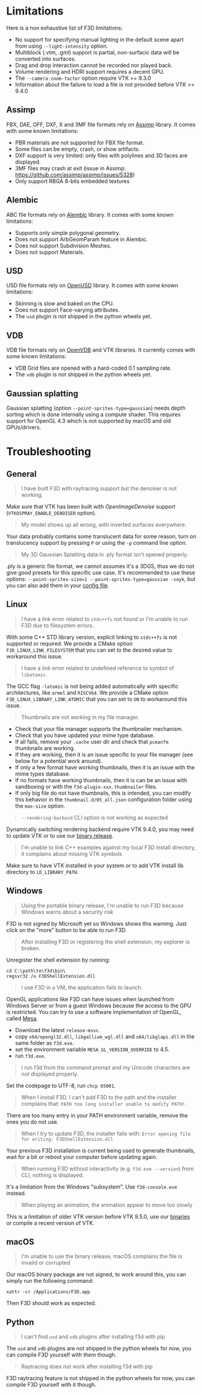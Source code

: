 # Limitations

Here is a non exhaustive list of F3D limitations:

- No support for specifying manual lighting in the default scene apart from using `--light-intensity` option.
- Multiblock (.vtm, .gml) support is partial, non-surfacic data will be converted into surfaces.
- Drag and drop interaction cannot be recorded nor played back.
- Volume rendering and HDRI support requires a decent GPU.
- The `--camera-zoom-factor` option require VTK >= 9.3.0
- Information about the failure to load a file is not provided before VTK >= 9.4.0

## Assimp

FBX, DAE, OFF, DXF, X and 3MF file formats rely on [Assimp](https://github.com/assimp/assimp) library. It comes with some known limitations:

- PBR materials are not supported for FBX file format.
- Some files can be empty, crash, or show artifacts.
- DXF support is very limited: only files with polylines and 3D faces are displayed.
- 3MF files may crash at exit (issue in Assimp: https://github.com/assimp/assimp/issues/5328)
- Only support RBGA 8-bits embedded textures

## Alembic

ABC file formats rely on [Alembic](https://github.com/alembic/alembic) library. It comes with some known limitations:

- Supports only simple polygonal geometry.
- Does not support ArbGeomParam feature in Alembic.
- Does not support Subdivision Meshes.
- Does not support Materials.

## USD

USD file formats rely on [OpenUSD](https://github.com/PixarAnimationStudios/OpenUSD) library. It comes with some known limitations:

- Skinning is slow and baked on the CPU.
- Does not support Face-varying attributes.
- The `usd` plugin is not shipped in the python wheels yet.

## VDB

VDB file formats rely on [OpenVDB](https://github.com/AcademySoftwareFoundation/openvdb) and VTK libraries. It currently comes with some known limitations:

- VDB Grid files are opened with a hard-coded 0.1 sampling rate.
- The `vdb` plugin is not shipped in the python wheels yet.

## Gaussian splatting

Gaussian splatting (option `--point-sprites-type=gaussian`) needs depth sorting which is done internally using a compute shader. This requires support for OpenGL 4.3 which is not supported by macOS and old GPUs/drivers.

# Troubleshooting

## General

> I have built F3D with raytracing support but the denoiser is not working.

Make sure that VTK has been built with _OpenImageDenoise_ support (`VTKOSPRAY_ENABLE_DENOISER` option).

> My model shows up all wrong, with inverted surfaces everywhere.

Your data probably contains some translucent data for some reason, turn on translucency support by pressing `P` or using the `-p` command line option.

> My 3D Gaussian Splatting data in .ply format isn't opened properly.

.ply is a generic file format, we cannot assumes it's a 3DGS, thus we do not give good presets for this specific use case.
It's recommended to use these options: `--point-sprites-size=1 --point-sprites-type=gaussian -soyk`, but you can also add them in your [config file](CONFIGURATION_FILE.md).

## Linux

> I have a link error related to `stdc++fs` not found or I'm unable to run F3D due to filesystem errors.

With some C++ STD library version, explicit linking to `stdc++fs` is not supported or required. We provide a CMake option `F3D_LINUX_LINK_FILESYSTEM` that you can set to the desired value to workaround this issue.

> I have a link error related to undefined reference to symbol of `libatomic`.

The GCC flag `-latomic` is not being added automatically with specific architectures, like `armel` and `RISCV64`. We provide a CMake option `F3D_LINUX_LIBRARY_LINK_ATOMIC` that you can set to `ON` to workaround this issue.

> Thumbnails are not working in my file manager.

- Check that your file manager supports the thumbnailer mechanism.
- Check that you have updated your mime type database.
- If all fails, remove your `.cache` user dir and check that `pcmanfm` thumbnails are working.
- If they are working, then it is an issue specific to your file manager (see below for a potential work around).
- If only a few format have working thumbnails, then it is an issue with the mime types database.
- If no formats have working thumbnails, then it is can be an issue with sandboxing or with the `f3d-plugin-xxx.thumbnailer` files.
- If only big file do not have thumbnails, this is intended, you can modify this behavior in the `thumbnail.d/05_all.json` configuration folder using the `max-size` option.

> `--rendering-backend` CLI option is not working as expected

Dynamically switching rendering backend require VTK 9.4.0, you may need to update VTK or to use our [binary release](INSTALLATION.md).

> I'm unable to link C++ examples against my local F3D install directory, it complains about missing VTK symbols

Make sure to have VTK installed in your system or to add VTK install lib directory to `LD_LIBRARY_PATH`.

## Windows

> Using the portable binary release, I'm unable to run F3D because Windows warns about a security risk

F3D is not signed by Microsoft yet so Windows shows this warning. Just click on the "more" button to be able to run F3D.

> After installing F3D or registering the shell extension, my explorer is broken.

Unregister the shell extension by running:

```
cd C:\path\to\f3d\bin\
regsvr32 /u F3DShellExtension.dll
```

> I use F3D in a VM, the application fails to launch.

OpenGL applications like F3D can have issues when launched from Windows Server or from a guest Windows because the access to the GPU is restricted.
You can try to use a software implementation of OpenGL, called [Mesa](https://github.com/pal1000/mesa-dist-win/releases).

- Download the latest `release-msvc`.
- copy `x64/opengl32.dll`, `libgallium_wgl.dll` and `x64/libglapi.dll` in the same folder as `f3d.exe`.
- set the environment variable `MESA_GL_VERSION_OVERRIDE` to 4.5.
- run `f3d.exe`.

> I run f3d from the command prompt and my Unicode characters are not displayed properly.

Set the codepage to UTF-8, run `chcp 65001`.

> When I install F3D, I can't add F3D to the path and the installer complains that: `PATH too long installer unable to modify PATH!`.

There are too many entry in your PATH environment variable, remove the ones you do not use.

> When I try to update F3D, the installer fails with: `Error opening file for writing: F3DShellExtension.dll`

Your previous F3D installation is current being used to generate thumbnails, wait for a bit or reboot your computer before updating again.

> When running F3D without interactivity (e.g. `f3d.exe --version`) from CLI, nothing is displayed.

It's a limitation from the Windows "subsystem". Use `f3d-console.exe` instead.

> When playing an animation, the animation appear to move too slowly

This is a limitation of older VTK version before VTK 9.5.0, use our [binaries](INSTALLATION.md) or compile a recent version of VTK.

## macOS

> I'm unable to use the binary release, macOS complains the file is invalid or corrupted

Our macOS binary package are not signed, to work around this, you can simply run the following command:

```
xattr -cr /Applications/F3D.app
```

Then F3D should work as expected.

## Python

> I can't find `usd` and `vdb` plugins after installing f3d with pip

The `usd` and `vdb` plugins are not shipped in the python wheels for now, you can compile F3D yourself with them though.

> Raytracing does not work after installing f3d with pip

F3D raytracing feature is not shipped in the python wheels for now, you can compile F3D yourself with it though.
